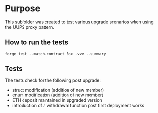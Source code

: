# Purpose

This subfolder was created to test various upgrade scenarios when using the UUPS proxy pattern.

## How to run the tests

`forge test --match-contract Box -vvv --summary`

## Tests

The tests check for the following post upgrade:

- struct modification (addition of new member)
- enum modification (addition of new member)
- ETH deposit maintained in upgraded version
- introduction of a withdrawal function post first deployment works
